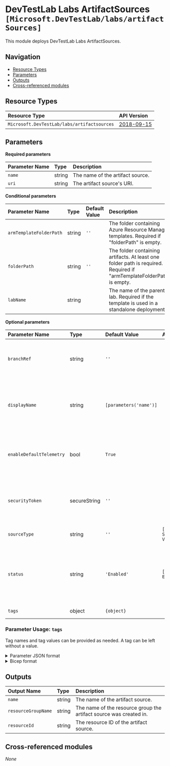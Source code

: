 # DevTestLab Labs ArtifactSources `[Microsoft.DevTestLab/labs/artifactSources]`

This module deploys DevTestLab Labs ArtifactSources.

## Navigation

- [Resource Types](#Resource-Types)
- [Parameters](#Parameters)
- [Outputs](#Outputs)
- [Cross-referenced modules](#Cross-referenced-modules)

## Resource Types

| Resource Type | API Version |
| :-- | :-- |
| `Microsoft.DevTestLab/labs/artifactsources` | [2018-09-15](https://docs.microsoft.com/en-us/azure/templates/Microsoft.DevTestLab/2018-09-15/labs/artifactsources) |

## Parameters

**Required parameters**

| Parameter Name | Type | Description |
| :-- | :-- | :-- |
| `name` | string | The name of the artifact source. |
| `uri` | string | The artifact source's URI. |

**Conditional parameters**

| Parameter Name | Type | Default Value | Description |
| :-- | :-- | :-- | :-- |
| `armTemplateFolderPath` | string | `''` | The folder containing Azure Resource Manager templates. Required if "folderPath" is empty. |
| `folderPath` | string | `''` | The folder containing artifacts. At least one folder path is required. Required if "armTemplateFolderPath" is empty. |
| `labName` | string |  | The name of the parent lab. Required if the template is used in a standalone deployment. |

**Optional parameters**

| Parameter Name | Type | Default Value | Allowed Values | Description |
| :-- | :-- | :-- | :-- | :-- |
| `branchRef` | string | `''` |  | The artifact source's branch reference (e.g. main or master). |
| `displayName` | string | `[parameters('name')]` |  | The artifact source's display name. Default is the name of the artifact source. |
| `enableDefaultTelemetry` | bool | `True` |  | Enable telemetry via a Globally Unique Identifier (GUID). |
| `securityToken` | secureString | `''` |  | The security token to authenticate to the artifact source. |
| `sourceType` | string | `''` | `['', GitHub, StorageAccount, VsoGit]` | The artifact source's type. |
| `status` | string | `'Enabled'` | `[Disabled, Enabled]` | Indicates if the artifact source is enabled (values: Enabled, Disabled). Default is "Enabled". |
| `tags` | object | `{object}` |  | Tags of the resource. |


### Parameter Usage: `tags`

Tag names and tag values can be provided as needed. A tag can be left without a value.

<details>

<summary>Parameter JSON format</summary>

```json
"tags": {
    "value": {
        "Environment": "Non-Prod",
        "Contact": "test.user@testcompany.com",
        "PurchaseOrder": "1234",
        "CostCenter": "7890",
        "ServiceName": "DeploymentValidation",
        "Role": "DeploymentValidation"
    }
}
```

</details>

<details>

<summary>Bicep format</summary>

```bicep
tags: {
    Environment: 'Non-Prod'
    Contact: 'test.user@testcompany.com'
    PurchaseOrder: '1234'
    CostCenter: '7890'
    ServiceName: 'DeploymentValidation'
    Role: 'DeploymentValidation'
}
```

</details>
<p>

## Outputs

| Output Name | Type | Description |
| :-- | :-- | :-- |
| `name` | string | The name of the artifact source. |
| `resourceGroupName` | string | The name of the resource group the artifact source was created in. |
| `resourceId` | string | The resource ID of the artifact source. |

## Cross-referenced modules

_None_
